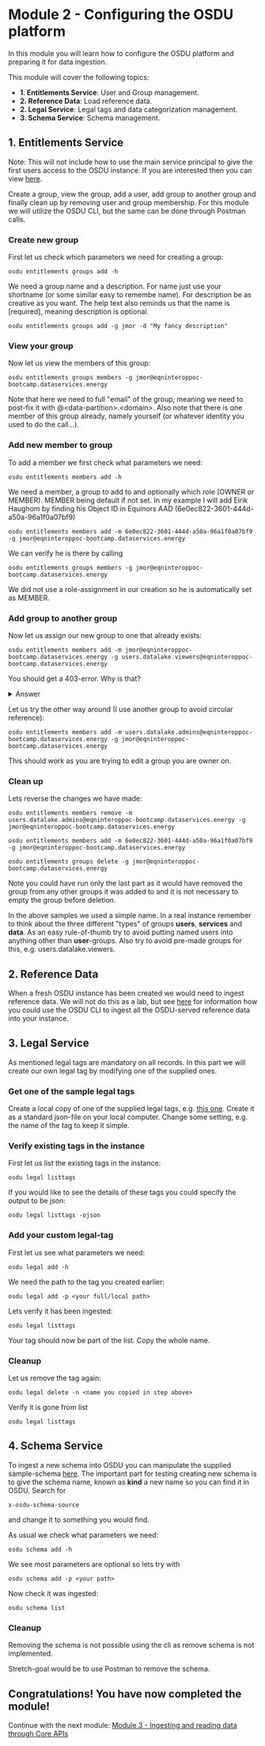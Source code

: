 # Module 2 - Configuring the OSDU platform
In this module you will learn how to configure the OSDU platform and preparing it for data ingestion.

This module will cover the following topics:
- **1. Entitlements Service**: User and Group management.
- **2. Reference Data**: Load reference data.
- **2. Legal Service**: Legal tags and data categorization management.
- **3. Schema Service**: Schema management.

## 1. Entitlements Service

Note: This will not include how to use the main service principal to give the first users access to the OSDU instance. If you are interested then you can view [here](../../Setup/entitlements-set-initial-admin.http).

Create a group, view the group, add a user, add group to another group and finally clean up by removing user and group membership. For this module we will utilize the OSDU CLI, but the same can be done through Postman calls.

### Create new group
First let us check which parameters we need for creating a group:

    osdu entitlements groups add -h

We need a group name and a description. For name just use your shortname (or some similar easy to remembe name). For description be as creative as you want. The help text also reminds us that the name is \[required\], meaning description is optional.

    osdu entitlements groups add -g jmor -d "My fancy description"

### View your group

Now let us view the members of this group:

    osdu entitlements groups members -g jmor@eqninteroppoc-bootcamp.dataservices.energy

Note that here we need to full "email" of the group, meaning we need to post-fix it with @\<data-partition\>.\<domain\>. Also note that there is one member of this group already, namely yourself (or whatever identity you used to do the call...).

### Add new member to group

To add a member we first check what parameters we need:

    osdu entitlements members add -h

We need a member, a group to add to and optionally which role (OWNER or MEMBER). MEMBER being default if not set. In my example I will add Eirik Haughom by finding his Object ID in Equinors AAD (6e0ec822-3601-444d-a50a-96a1f0a07bf9)

    osdu entitlements members add -m 6e0ec822-3601-444d-a50a-96a1f0a07bf9 -g jmor@eqninteroppoc-bootcamp.dataservices.energy

We can verify he is there by calling

    osdu entitlements groups members -g jmor@eqninteroppoc-bootcamp.dataservices.energy

We did not use a role-assignment in our creation so he is automatically set as MEMBER.

### Add group to another group

Now let us assign our new group to one that already exists:

    osdu entitlements members add -m jmor@eqninteroppoc-bootcamp.dataservices.energy -g users.datalake.viewers@eqninteroppoc-bootcamp.dataservices.energy

You should get a 403-error. Why is that?

<details>
    <summary>Answer</summary>
    Your user is not owner on the group your are trying to assign to.
</details>

Let us try the other way around (I use another group to avoid circular reference):

    osdu entitlements members add -m users.datalake.admins@eqninteroppoc-bootcamp.dataservices.energy -g jmor@eqninteroppoc-bootcamp.dataservices.energy

This should work as you are trying to edit a group you are owner on.

### Clean up

Lets reverse the changes we have made:

    osdu entitlements members remove -m users.datalake.admins@eqninteroppoc-bootcamp.dataservices.energy -g jmor@eqninteroppoc-bootcamp.dataservices.energy

    osdu entitlements members add -m 6e0ec822-3601-444d-a50a-96a1f0a07bf9 -g jmor@eqninteroppoc-bootcamp.dataservices.energy

    osdu entitlements groups delete -g jmor@eqninteroppoc-bootcamp.dataservices.energy

Note you could have run only the last part as it would have removed the group from any other groups it was added to and it is not necessary to empty the group before deletion.

In the above samples we used a simple name. In a real instance remember to think about the three different "types" of groups **users**, **services** and **data**. As an easy rule-of-thumb try to avoid putting named users into anything other than **user**-groups. Also try to avoid pre-made groups for this, e.g. users.datalake.viewers. 

## 2. Reference Data

When a fresh OSDU instance has been created we would need to ingest reference data. We will not do this as a lab, but see [here](../../Setup/readme.md) for information how you could use the OSDU CLI to ingest all the OSDU-served reference data into your instance.

## 3. Legal Service

As mentioned legal tags are mandatory on all records. In this part we will create our own legal tag by modifying one of the supplied ones.

### Get one of the sample legal tags

Create a local copy of one of the supplied legal tags, e.g. [this one](../../Setup/legal-tags/bootcamp-private-default.json). Create it as a standard json-file on your local computer. Change some setting, e.g. the name of the tag to keep it simple.

### Verify existing tags in the instance

First let us list the existing tags in the instance:

    osdu legal listtags

If you would like to see the details of these tags you could specify the output to be json:

    osdu legal listtags -ojson

### Add your custom legal-tag

First let us see what parameters we need:

    osdu legal add -h

We need the path to the tag you created earlier:

    osdu legal add -p <your full/local path>

Lets verify it has been ingested:

    osdu legal listtags

Your tag should now be part of the list. Copy the whole name.

### Cleanup

Let us remove the tag again:

    osdu legal delete -n <name you copied in step above>

Verify it is gone from list

    osdu legal listtags

## 4. Schema Service

To ingest a new schema into OSDU you can manipulate the supplied sample-schema [here](./jmor-schema.json). The important part for testing creating new schema is to give the schema name, known as **kind** a new name so you can find it in OSDU. Search for

    x-osdu-schema-source

and change it to something you would find.

As usual we check what parameters we need:

    osdu schema add -h

We see most parameters are optional so lets try with

    osdu schema add -p <your path>

Now check it was ingested:

    osdu schema list

### Cleanup

Removing the schema is not possible using the cli as remove schema is not implemented. 

Stretch-goal would be to use Postman to remove the schema.


## Congratulations! You have now completed the module!
Continue with the next module: [Module 3 - Ingesting and reading data through Core APIs](../Module%203%20-%20Ingesting%20and%20reading%20data%20through%20Core%20APIs/readme.md)